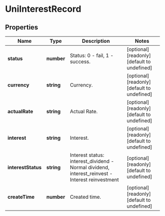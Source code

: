# UniInterestRecord

## Properties

Name | Type | Description | Notes
------------ | ------------- | ------------- | -------------
**status** | **number** | Status: 0 - fail, 1 - success. | [optional] [readonly] [default to undefined]
**currency** | **string** | Currency. | [optional] [readonly] [default to undefined]
**actualRate** | **string** | Actual Rate. | [optional] [readonly] [default to undefined]
**interest** | **string** | Interest. | [optional] [readonly] [default to undefined]
**interestStatus** | **string** | Interest status: interest_dividend - Normal dividend, interest_reinvest - Interest reinvestment | [optional] [readonly] [default to undefined]
**createTime** | **number** | Created time. | [optional] [readonly] [default to undefined]

